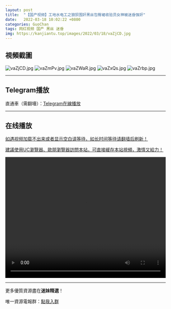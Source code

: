 ```yaml
---
layout: post
title:  "【国产视频】工地水电工之狼狈围奸黑丝包臀裙收验员女神被迷昏强奸"
date:   2022-03-18 10:02:22 +0800
categories: GuoChan
tags: 网红视频 国产 黑丝 迷昏
img: https://kanjiantu.top/images/2022/03/18/vaZjCD.jpg
---
```



## 視頻截圖

![vaZjCD.jpg](https://kanjiantu.top/images/2022/03/18/vaZjCD.jpg)
![vaZmPv.jpg](https://kanjiantu.top/images/2022/03/18/vaZmPv.jpg)
![vaZWaR.jpg](https://kanjiantu.top/images/2022/03/18/vaZWaR.jpg)
![vaZxQs.jpg](https://kanjiantu.top/images/2022/03/18/vaZxQs.jpg)
![vaZrbp.jpg](https://kanjiantu.top/images/2022/03/18/vaZrbp.jpg)

* * *
## Telegram播放

直通車（需翻墻）：[Telegram在線播放](https://t.me/mimeijingxuan/196)

* * *
## 在线播放
<u>如遇视频加载不出来或者显示空白请等待，如长时间等待请翻墙后刷新！</u>

<u>建議使用UC瀏覽器、歐朋瀏覽器訪問本站，可直接緩存本站視頻，激情又給力！</u>
<center><video src="https://cdn.publer.io/uploads/tmp/1648491354-23799-0727-8567/95fb390fe2b5460baeba17c0fd832f43.mp4" width="100%" height="380px" controls="controls"></video></center>


* * *
更多優質資源盡在**迷妹精選**！

唯一資源電報群：[點我入群](https://t.me/mimeijingxuan)


